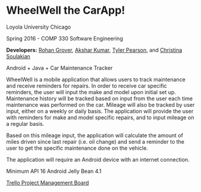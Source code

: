 # WheelWell the CarApp!

Loyola University Chicago

Spring 2016 - COMP 330 Software Engineering

**Developers:** [Rohan Grover](https://github.com/rgrover96), [Akshar Kumar](https://github.com/akkumar93), [Tyler Pearson](https://github.com/TAP1994), and [Christina Soulakian](https://github.com/csoulakian)

Android + Java + Car Maintenance Tracker

WheelWell is a mobile application that allows users to track maintenance and receive reminders for repairs. In order to receive car specific reminders, the user will input the make and model upon initial set up. Maintenance history will be tracked based on input from the user each time maintenance was performed on the car. Mileage will also be tracked by user input, either on a weekly or daily basis. The application will provide the user with reminders for make and model specific repairs, and to input mileage on a regular basis. 

Based on this mileage input, the application will calculate the amount of miles driven since last repair (i.e. oil change) and send a reminder to the user to get the specific maintenance done on the vehicle. 

The application will require an Android device with an internet connection.  

Minimum API 16 Android Jelly Bean 4.1 

[Trello Project Management Board](https://trello.com/b/OHhJSvyL)
